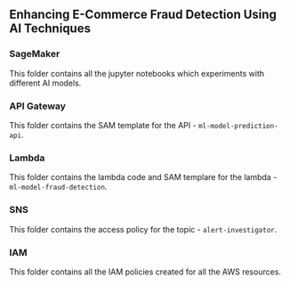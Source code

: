 ## Enhancing E-Commerce Fraud Detection Using AI Techniques

### SageMaker
This folder contains all the jupyter notebooks which experiments with different AI models.

### API Gateway
This folder contains the SAM template for the API - `ml-model-prediction-api`.

### Lambda
This folder contains the lambda code and SAM templare for the lambda - `ml-model-fraud-detection`.

### SNS
This folder contains the access policy for the topic - `alert-investigator`.

### IAM
This folder contains all the IAM policies created for all the AWS resources.
